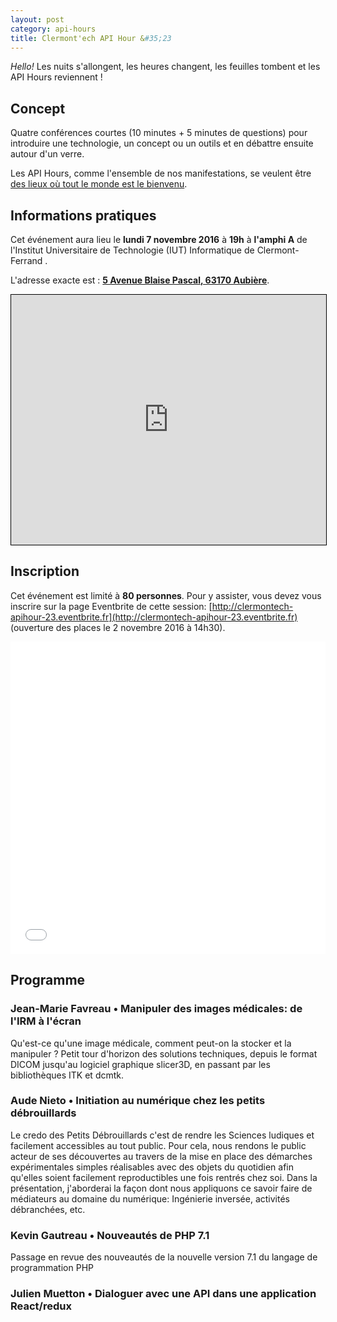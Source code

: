 ```yaml
---
layout: post
category: api-hours
title: Clermont'ech API Hour &#35;23
---
```


_Hello!_ Les nuits s'allongent, les heures changent, les feuilles tombent et les
API Hours reviennent !

## Concept

Quatre conférences courtes (10 minutes + 5 minutes de questions) pour
introduire une technologie, un concept ou un outils et en débattre ensuite
autour d'un verre.

Les API Hours, comme l'ensemble de nos manifestations, se veulent être [des
lieux où tout le monde est le bienvenu](/code-of-conduct.html).


## Informations pratiques

Cet événement aura lieu le **lundi 7 novembre 2016** à **19h** à **l'amphi A** de
l'Institut Universitaire de Technologie (IUT) Informatique de Clermont-Ferrand .

L'adresse exacte est : [**5 Avenue Blaise Pascal, 63170 Aubière**](http://www.openstreetmap.org/?mlat=45.76242&mlon=3.10831#map=19/45.76242/3.10831).

<iframe width="100%" height="400" frameborder="0" scrolling="no" marginheight="0" marginwidth="0" src="http://www.openstreetmap.org/export/embed.html?bbox=3.1072023510932927%2C45.76165322538482%2C3.1108233332633977%2C45.76306037189352&amp;layer=mapnik&amp;marker=45.76235680307551%2C3.1090128421783447" style="border: 1px solid black"></iframe>

## Inscription

Cet événement est limité à **80 personnes**.  Pour y assister, vous devez vous
inscrire sur la page Eventbrite de cette session: [http://clermontech-apihour-23.eventbrite.fr](http://clermontech-apihour-23.eventbrite.fr)
(ouverture des places le 2 novembre 2016 à 14h30).

<iframe  src="//eventbrite.fr/tickets-external?eid=29033218137&ref=etckt" frameborder="0" height="500" width="100%" vspace="0" hspace="0" marginheight="5" marginwidth="5" scrolling="auto" allowtransparency="true"></iframe>

## Programme

### Jean-Marie Favreau • Manipuler des images médicales: de l'IRM à l'écran

Qu'est-ce qu'une image médicale, comment peut-on la stocker et la manipuler ? 
Petit tour d'horizon des solutions techniques, depuis le format DICOM jusqu'au logiciel graphique slicer3D, en passant par les bibliothèques ITK et dcmtk.

### Aude Nieto • Initiation au numérique chez les petits débrouillards

Le credo des Petits Débrouillards c'est de rendre les Sciences ludiques et facilement accessibles au tout public. Pour cela, nous rendons le public acteur de ses découvertes au travers de la mise en place des démarches expérimentales simples réalisables avec des objets du quotidien afin qu'elles soient facilement reproductibles une fois rentrés chez soi. Dans la présentation, j'aborderai la façon dont nous appliquons ce savoir faire de médiateurs au domaine du numérique: Ingénierie inversée, activités débranchées, etc.

### Kevin Gautreau • Nouveautés de PHP 7.1

Passage en revue des nouveautés de la nouvelle version 7.1 du langage de programmation PHP

### Julien Muetton • Dialoguer avec une API dans une application React/redux
